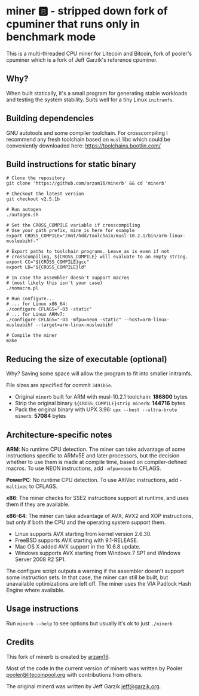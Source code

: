 # miner 🅱️ - stripped down fork of cpuminer that runs only in benchmark mode

This is a multi-threaded CPU miner for Litecoin and Bitcoin,
fork of pooler's cpuminer which is a fork of Jeff Garzik's
reference cpuminer.

## Why?
When built statically, it's a small program for generating stable workloads
and testing the system stability. Suits well for a tiny Linux `initramfs`.

## Building dependencies
GNU autotools and some compiler toolchain. For crosscompiling I recommend
any fresh toolchain based on `musl` libc which could be conveniently
downloaded here: https://toolchains.bootlin.com/

## Build instructions for static binary
```
# Clone the repository
git clone 'https://github.com/arzam16/minerb' && cd 'minerb'

# Checkout the latest version
git checkout v2.5.1b

# Run autogen
./autogen.sh

# Set the CROSS_COMPILE variable if crosscompiling
# Use your path prefix, mine is here for example
export CROSS_COMPILE="/mnt/hdd/toolchain/musl-10.2.1/bin/arm-linux-musleabihf-"

# Export paths to toolchain programs. Leave as is even if not
# crosscompiling, ${CROSS_COMPILE} will evaluate to an empty string.
export CC="${CROSS_COMPILE}gcc"
export LD="${CROSS_COMPILE}ld"

# In case the assembler doesn't support macros
# (most likely this isn't your case)
./nomacro.pl

# Run configure...
# ... for Linux x86_64:
./configure CFLAGS="-O3 -static"
# ... for Linux ARMv7:
./configure CFLAGS="-O3 -mfpu=neon -static" --host=arm-linux-musleabihf --target=arm-linux-musleabihf

# Compile the miner
make
```

## Reducing the size of executable (optional)
Why? Saving some space will allow the program to fit into smaller initramfs.

File sizes are specified for commit `3491b5e`.

- Original `minerb` built for ARM with musl-10.2.1 toolchain: **186800** bytes
- Strip the original binary `${CROSS_COMPILE}strip minerb`: **144716** bytes
- Pack the original binary with UPX 3.96: `upx --best --ultra-brute minerb`: **57084** bytes

## Architecture-specific notes
**ARM**: No runtime CPU detection. The miner can take advantage
of some instructions specific to ARMv5E and later processors,
but the decision whether to use them is made at compile time,
based on compiler-defined macros.
To use NEON instructions, add `-mfpu=neon` to CFLAGS.

**PowerPC**: No runtime CPU detection.
To use AltiVec instructions, add `-maltivec` to CFLAGS.

**x86**: The miner checks for SSE2 instructions support at runtime,
and uses them if they are available.

**x86-64**:	The miner can take advantage of AVX, AVX2 and XOP instructions,
but only if both the CPU and the operating system support them.

* Linux supports AVX starting from kernel version 2.6.30.
* FreeBSD supports AVX starting with 9.1-RELEASE.
* Mac OS X added AVX support in the 10.6.8 update.
* Windows supports AVX starting from Windows 7 SP1 and Windows Server 2008 R2 SP1.

The configure script outputs a warning if the assembler
doesn't support some instruction sets. In that case, the miner
can still be built, but unavailable optimizations are left off.
The miner uses the VIA Padlock Hash Engine where available.

## Usage instructions
Run `minerb --help` to see options but usually it's ok to just `./minerb`

## Credits
This fork of minerb is created by [arzam16](https://github.com/arzam16).

Most of the code in the current version of minerb was written by
Pooler <pooler@litecoinpool.org> with contributions from others.

The original minerd was written by Jeff Garzik <jeff@garzik.org>.
